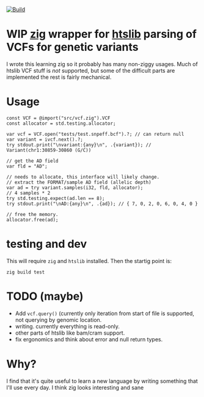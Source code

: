 [![Build](https://github.com/brentp/hts-zig/actions/workflows/build.yml/badge.svg)](https://github.com/brentp/hts-zig/actions/workflows/build.yml)

# WIP [zig](https://ziglang.org) wrapper for [htslib](htslib.org) parsing of VCFs for genetic variants

I wrote this learning zig so it probably has many non-ziggy usages.
Much of htslib VCF stuff is *not* supported, but some of the difficult parts are
implemented the rest is fairly mechanical.


# Usage

```zig
const VCF = @import("src/vcf.zig").VCF
const allocator = std.testing.allocator;

var vcf = VCF.open("tests/test.snpeff.bcf").?; // can return null
var variant = ivcf.next().?;
try stdout.print("\nvariant:{any}\n", .{variant}); // Variant(chr1:30859-30860 (G/C))

// get the AD field
var fld = "AD";

// needs to allocate, this interface will likely change.
// extract the FORMAT/sample AD field (allelic depth)
var ad = try variant.samples(i32, fld, allocator);
// 4 samples * 2
try std.testing.expect(ad.len == 8);
try stdout.print("\nAD:{any}\n", .{ad}); // { 7, 0, 2, 0, 6, 0, 4, 0 }

// free the memory.
allocator.free(ad);
```

# testing and dev

This will require `zig` and `htslib` installed.
Then the startig point is:
```
zig build test
```

# TODO (maybe)

+ Add `vcf.query()` (currently only iteration from start of file is supported,
  not querying by genomic location.
+ writing. currently everything is read-only.
+ other parts of htslib like bam/cram support.
+ fix ergonomics and think about error and null return types.

# Why?

I find that it's quite useful to learn a new language by writing something that
I'll use every day. I think zig looks interesting and sane

